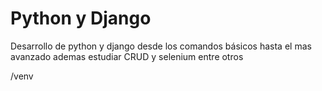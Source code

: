 # Python y Django
Desarrollo de python y django desde los comandos básicos hasta el mas avanzado ademas estudiar CRUD y selenium entre otros

/venv
